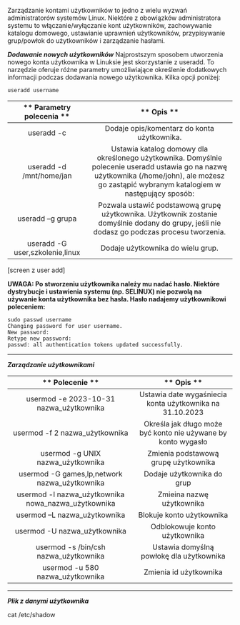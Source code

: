 Zarządzanie kontami użytkowników to jedno z wielu wyzwań administratorów systemów Linux. Niektóre z obowiązków administratora systemu to włączanie/wyłączanie kont użytkowników, zachowywanie katalogu domowego, ustawianie uprawnień użytkowników, przypisywanie grup/powłok do użytkowników i zarządzanie hasłami.

***Dodawanie nowych użytkowników***
Najprostszym sposobem utworzenia nowego konta użytkownika w Linuksie jest skorzystanie z useradd. To narzędzie oferuje różne parametry umożliwiające określenie dodatkowych informacji podczas dodawania nowego użytkownika. Kilka opcji poniżej:

```
useradd username
```


| ** 						  							  								 Parametry polecenia						 						 					** |                                                                                            ** 						  							  								 Opis  							 						 					**                                                                                            |
|:-----------------------------------------:|:--------------------------------------------------------------------------------------------------------------------------------------------------------------------------------------------------------:|
|             						  							  								 useradd -c  							 						 					           |                                                                            						  							  								 Dodaje opis/komentarz do konta użytkownika.  							 						 					                                                                          |
|      						  							  								 useradd -d /mnt/home/jan  							 						 					    |  						  							  								 Ustawia katalog domowy dla określonego użytkownika. Domyślnie polecenie useradd ustawia go na nazwę użytkownika (/home/john), ale możesz go zastąpić wybranym katalogiem w następujący sposób:  							 						 					 |
|          						  							  								 useradd –g grupa  							 						 					        |                            						  							  								 Pozwala ustawić podstawową grupę użytkownika. Użytkownik zostanie domyślnie dodany do grupy, jeśli nie dodasz go podczas procesu tworzenia.  							 						 					                          |
|  						  							  								 useradd -G user,szkolenie,linux  							 						 					 |                                                                                 						  							  								 Dodaje użytkownika do wielu grup.  							 						 					                                                                               |



[screen z user add]

**UWAGA: Po stworzeniu użytkownika należy mu nadać hasło. Niektóre dystrybucje i ustawienia systemu (np. SELINUX) nie pozwolą na używanie konta użytkownika bez hasła. Hasło nadajemy użytkownikowi poleceniem:**

```
sudo passwd username
Changing password for user username.
New password:
Retype new password:
passwd: all authentication tokens updated successfully.
```
___
***Zarządzanie użytkownikami***

|                    ** 						  							  								 Polecenie  							 						 					**                    |                            ** 						  							  								 Opis  							 						 					**                           |
|:-------------------------------------------------------------:|:-----------------------------------------------------------------------:|
|        						  							  								 usermod -e 2023-10-31 nazwa_użytkownika  							 						 					       |     						  							  								 Ustawia date wygaśniecia konta użytkownika na 31.10.2023  							 						 					   |
|             						  							  								 usermod -f 2 nazwa_użytkownika  							 						 					           |  						  							  								 Określa jak długo może być konto nie używane by konto wygasło  							 						 					 |
|           						  							  								 usermod -g UNIX nazwa_użytkownika  							 						 					          |               						  							  								 Zmienia podstawową grupę użytkownika  							 						 					             |
|     						  							  								 usermod -G games,lp,network nazwa_użytkownika  							 						 					    |                    						  							  								 Dodaje użytkownika do grup  							 						 					                  |
|  						  							  								 usermod -l nazwa_użytkownika nowa_nazwa_użytkownika  							 						 					 |  						  							  								 Zmieina nazwę użytkownika  							 						 					                                     |
|  						  							  								 usermod –L nazwa_użytkownika  							 						 					                        |  						  							  								 Blokuje konto użytkownika  							 						 					                                     |
|  						  							  								 usermod -U nazwa_użytkownika  							 						 					                        |  						  							  								 Odblokowuje konto użytkownika  							 						 					                                 |
|  						  							  								 usermod -s /bin/csh nazwa_użytkownika  							 						 					               |  						  							  								 Ustawia domyślną powłokę dla użytkownika  							 						 					                      |
|  						  							  								 usermod -u 580 nazwa_użytkownika  							 						 					                    |  						  							  								 Zmienia id użytkownika  							 						 					                                        |
___
***Plik z danymi użytkownika***

cat /etc/shadow